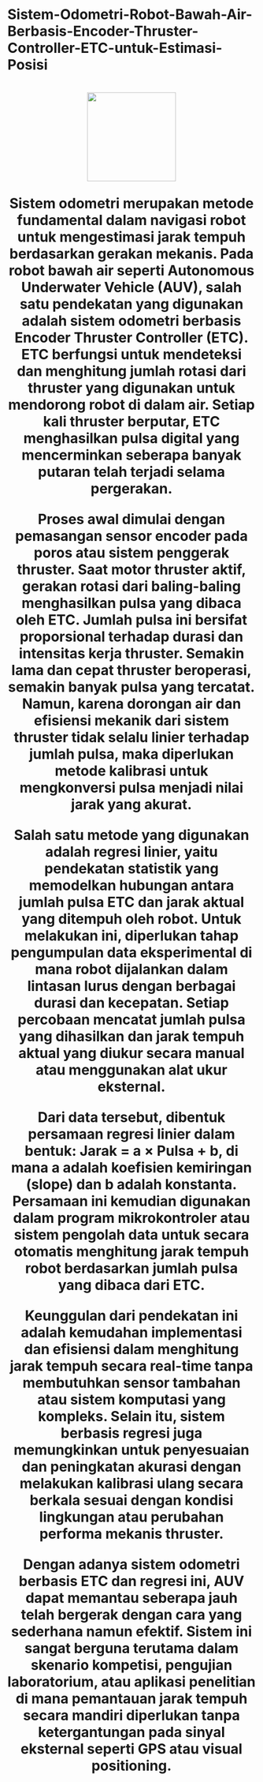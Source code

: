 # Sistem-Odometri-Robot-Bawah-Air-Berbasis-Encoder-Thruster-Controller-ETC-untuk-Estimasi-Posisi

<h1 align="center">
  <img src="assets/ETC.png" width="180"/>
  <br>


Sistem odometri merupakan metode fundamental dalam navigasi robot untuk mengestimasi jarak tempuh berdasarkan gerakan mekanis. Pada robot bawah air seperti Autonomous Underwater Vehicle (AUV), salah satu pendekatan yang digunakan adalah sistem odometri berbasis Encoder Thruster Controller (ETC). ETC berfungsi untuk mendeteksi dan menghitung jumlah rotasi dari thruster yang digunakan untuk mendorong robot di dalam air. Setiap kali thruster berputar, ETC menghasilkan pulsa digital yang mencerminkan seberapa banyak putaran telah terjadi selama pergerakan.

Proses awal dimulai dengan pemasangan sensor encoder pada poros atau sistem penggerak thruster. Saat motor thruster aktif, gerakan rotasi dari baling-baling menghasilkan pulsa yang dibaca oleh ETC. Jumlah pulsa ini bersifat proporsional terhadap durasi dan intensitas kerja thruster. Semakin lama dan cepat thruster beroperasi, semakin banyak pulsa yang tercatat. Namun, karena dorongan air dan efisiensi mekanik dari sistem thruster tidak selalu linier terhadap jumlah pulsa, maka diperlukan metode kalibrasi untuk mengkonversi pulsa menjadi nilai jarak yang akurat.

Salah satu metode yang digunakan adalah regresi linier, yaitu pendekatan statistik yang memodelkan hubungan antara jumlah pulsa ETC dan jarak aktual yang ditempuh oleh robot. Untuk melakukan ini, diperlukan tahap pengumpulan data eksperimental di mana robot dijalankan dalam lintasan lurus dengan berbagai durasi dan kecepatan. Setiap percobaan mencatat jumlah pulsa yang dihasilkan dan jarak tempuh aktual yang diukur secara manual atau menggunakan alat ukur eksternal.

Dari data tersebut, dibentuk persamaan regresi linier dalam bentuk:
Jarak = a × Pulsa + b,
di mana a adalah koefisien kemiringan (slope) dan b adalah konstanta. Persamaan ini kemudian digunakan dalam program mikrokontroler atau sistem pengolah data untuk secara otomatis menghitung jarak tempuh robot berdasarkan jumlah pulsa yang dibaca dari ETC.

Keunggulan dari pendekatan ini adalah kemudahan implementasi dan efisiensi dalam menghitung jarak tempuh secara real-time tanpa membutuhkan sensor tambahan atau sistem komputasi yang kompleks. Selain itu, sistem berbasis regresi juga memungkinkan untuk penyesuaian dan peningkatan akurasi dengan melakukan kalibrasi ulang secara berkala sesuai dengan kondisi lingkungan atau perubahan performa mekanis thruster.

Dengan adanya sistem odometri berbasis ETC dan regresi ini, AUV dapat memantau seberapa jauh telah bergerak dengan cara yang sederhana namun efektif. Sistem ini sangat berguna terutama dalam skenario kompetisi, pengujian laboratorium, atau aplikasi penelitian di mana pemantauan jarak tempuh secara mandiri diperlukan tanpa ketergantungan pada sinyal eksternal seperti GPS atau visual positioning.
